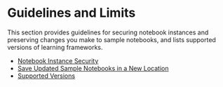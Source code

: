 # Guidelines and Limits<a name="appendix"></a>

This section provides guidelines for securing notebook instances and preserving changes you make to sample notebooks, and lists supported versions of learning frameworks\.


+ [Notebook Instance Security](appendix-additional-considerations.md)
+ [Save Updated Sample Notebooks in a New Location](save-notebook-updates.md)
+ [Supported Versions](supported-versions.md)
